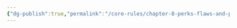 ```yaml
---
{"dg-publish":true,"permalink":"/core-rules/chapter-8-perks-flaws-and-points/perks-list/trait/body/endoskeleton/"}
---
```


